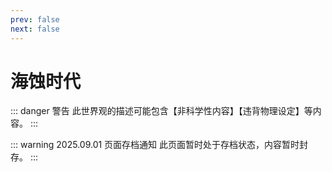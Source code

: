 ```yaml
---
prev: false
next: false
---
```


# 海蚀时代
::: danger 警告
此世界观的描述可能包含【非科学性内容】【违背物理设定】等内容。
:::

::: warning 2025.09.01 页面存档通知
此页面暂时处于存档状态，内容暂时封存。
:::